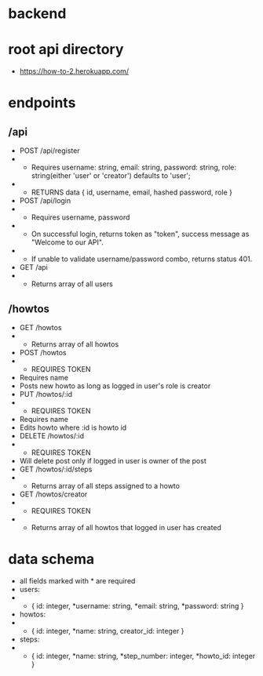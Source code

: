 # backend

# root api directory
- https://how-to-2.herokuapp.com/

# endpoints
## /api
- POST /api/register
- - Requires username: string, email: string, password: string, role: string(either 'user' or 'creator') defaults to 'user';
- - RETURNS data { id, username, email, hashed password, role }
- POST /api/login
- - Requires username, password
- - On successful login, returns token as "token", success message as "Welcome to our API".
- - If unable to validate username/password combo, returns status 401.
- GET /api
- - Returns array of all users

## /howtos
- GET /howtos
- - Returns array of all howtos
- POST /howtos
- - REQUIRES TOKEN
- Requires name
- Posts new howto as long as logged in user's role is creator
- PUT /howtos/:id
- - REQUIRES TOKEN
- Requires name
- Edits howto where :id is howto id
- DELETE /howtos/:id
- - REQUIRES TOKEN
- Will delete post only if logged in user is owner of the post
- GET /howtos/:id/steps
- - Returns array of all steps assigned to a howto
- GET /howtos/creator
- - REQUIRES TOKEN
- - Returns array of all howtos that logged in user has created
# data schema
- all fields marked with * are required
- users:
- - { id: integer, *username: string, *email: string, *password: string }
- howtos:
- - { id: integer, *name: string, creator_id: integer }
- steps:
- - { id: integer, *name: string, *step_number: integer, *howto_id: integer }
